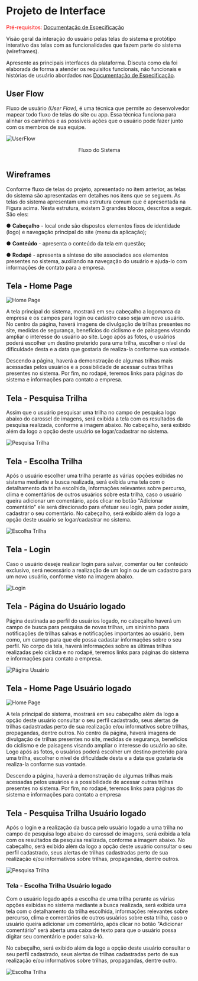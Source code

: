 
# Projeto de Interface

<span style="color:red">Pré-requisitos: <a href="02-Especificação do Projeto.md"> Documentação de Especificação</a></span>

Visão geral da interação do usuário pelas telas do sistema e protótipo interativo das telas com as funcionalidades que fazem parte do sistema (wireframes).

 Apresente as principais interfaces da plataforma. Discuta como ela foi elaborada de forma a atender os requisitos funcionais, não funcionais e histórias de usuário abordados nas <a href="02-Especificação do Projeto.md"> Documentação de Especificação</a>.

## User Flow

Fluxo de usuário *(User Flow),* é uma técnica que permite ao desenvolvedor mapear todo fluxo de telas do site ou app. Essa técnica funciona para alinhar os caminhos e as possíveis ações que o usuário pode fazer junto com os membros de sua equipe.

![UserFlow](img/userflow(1).jpg)
<center>Fluxo do Sistema</center>
<br>

## Wireframes

Conforme fluxo de telas do projeto, apresentado no item anterior, as telas do sistema são apresentadas em detalhes nos itens que se seguem. As telas do sistema apresentam uma estrutura comum que é apresentada na Figura acima. Nesta estrutura, existem 3 grandes blocos, descritos a seguir. São eles:

● **Cabeçalho** - local onde são dispostos elementos fixos de identidade (logo) e navegação principal do site (menu da aplicação);

● **Conteúdo** - apresenta o conteúdo da tela em questão;

● **Rodapé** - apresenta a síntese do site associados aos elementos presentes no sistema, auxiliando na navegação do usuário e ajuda-lo com informações de contato para a empresa.

## Tela - Home Page

![Home Page](img/HomePage.png)

A tela principal do sistema, mostrará em seu cabeçalho a logomarca da empresa e os campos para login ou cadastro caso seja um novo usuário. No centro da página, haverá imagens de divulgação de trilhas presentes no site, medidas de segurança, benefícios do ciclismo e de paisagens visando ampliar o interesse do usuário ao site. Logo após as fotos, o usuários poderá escolher um destino preterido para uma trilha, escolher o nível de dificuldade desta e a data que gostaria de realiza-la conforme sua vontade.

Descendo a página, haverá a demonstração de algumas trilhas mais acessadas pelos usuários e a possibilidade de acessar outras trilhas presentes no sistema. Por fim, no rodapé, teremos links para páginas do sistema e informações para contato a empresa.

## Tela - Pesquisa Trilha

Assim que o usuário pesquisar uma trilha no campo de pesquisa logo abaixo do carossel de imagens, será exibida a tela com os resultados da pesquisa realizada, conforme a imagem abaixo. No cabeçalho, será exibido além da logo a opção deste usuário se logar/cadastrar no sistema.

![Pesquisa Trilha](img/PesquisaTrilha.png)

## Tela - Escolha Trilha

Após o usuário escolher uma trilha perante as várias opções exibidas no sistema mediante a busca realizada, será exibida uma tela com o detalhamento da trilha escolhida, informações relevantes sobre percurso, clima e comentários de outros usuários sobre esta trilha, caso o usuário queira adicionar um comentário, após clicar no botão "Adicionar comentário" ele será direcionado para efetuar seu login, para poder assim, cadastrar o seu comentário. No cabeçalho, será exibido além da logo a opção deste usuário se logar/cadastrar no sistema.

![Escolha Trilha](img/EscolhaTrilha.png)

## Tela - Login

Caso o usuário deseje realizar login para salvar, comentar ou ter conteúdo exclusivo, será necessário a realização de um login ou de um cadastro para um novo usuário, conforme visto na imagem abaixo.

![Login](img/Login.png)

## Tela - Página do Usuário logado

Página destinada ao perfil do usuários logado, no cabeçalho haverá um campo de busca para pesquisa de novas trilhas, um sinininho para notificações de trilhas salvas e notificações importantes ao usuário, bem como, um campo para que ele possa cadastar informações sobre o seu perfil. No corpo da tela, haverá informações sobre as últimas trilhas realizadas pelo ciclista e no rodapé, teremos links para páginas do sistema e informações para contato a empresa.

![Página Usuário](img/PaginaUsuario.png)

## Tela - Home Page Usuário logado

![Home Page](img/HomePageLogado.png)

A tela principal do sistema, mostrará em seu cabeçalho além da logo a opção deste usuário consultar o seu perfil cadastrado, seus alertas de trilhas cadastradas perto de sua realização e/ou informativos sobre trilhas, propagandas, dentre outros. No centro da página, haverá imagens de divulgação de trilhas presentes no site, medidas de segurança, benefícios do ciclismo e de paisagens visando ampliar o interesse do usuário ao site. Logo após as fotos, o usuários poderá escolher um destino preterido para uma trilha, escolher o nível de dificuldade desta e a data que gostaria de realiza-la conforme sua vontade.

Descendo a página, haverá a demonstração de algumas trilhas mais acessadas pelos usuários e a possibilidade de acessar outras trilhas presentes no sistema. Por fim, no rodapé, teremos links para páginas do sistema e informações para contato a empresa

## Tela - Pesquisa Trilha Usuário logado

Após o login e a realização da busca pelo usuário logado a uma trilha no campo de pesquisa logo abaixo do carossel de imagens, será exibida a tela com os resultados da pesquisa realizada, conforme a imagem abaixo. No cabeçalho, será exibido além da logo a opção deste usuário consultar o seu perfil cadastrado, seus alertas de trilhas cadastradas perto de sua realização e/ou informativos sobre trilhas, propagandas, dentre outros.

![Pesquisa Trilha](img/PesquisaTrilhaLogado.png)

### Tela - Escolha Trilha Usuário logado

Com o usuário logado após a escolha de uma trilha perante as várias opções exibidas no sistema mediante a busca realizada, será exibida uma tela com o detalhamento da trilha escolhida, informações relevantes sobre percurso, clima e comentários de outros usuários sobre esta trilha, caso o usuário queira adicionar um comentário, após clicar no botão "Adicionar comentário" será aberta uma caixa de texto para que o usuário possa digitar seu comentário e poder salva-ló.

No cabeçalho, será exibido além da logo a opção deste usuário consultar o seu perfil cadastrado, seus alertas de trilhas cadastradas perto de sua realização e/ou informativos sobre trilhas, propagandas, dentre outro.

![Escolha Trilha](img/EscolhaTrilhaLogado.png)

